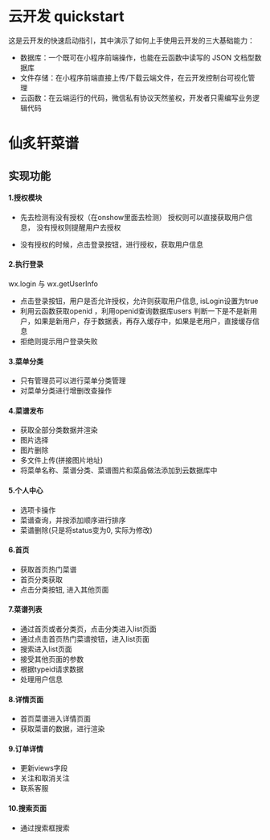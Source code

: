 # 云开发 quickstart

这是云开发的快速启动指引，其中演示了如何上手使用云开发的三大基础能力：

- 数据库：一个既可在小程序前端操作，也能在云函数中读写的 JSON 文档型数据库
- 文件存储：在小程序前端直接上传/下载云端文件，在云开发控制台可视化管理
- 云函数：在云端运行的代码，微信私有协议天然鉴权，开发者只需编写业务逻辑代码

# 仙炙轩菜谱

## 实现功能

#### 1.授权模块

* 先去检测有没有授权（在onshow里面去检测）
  授权则可以直接获取用户信息，
	没有授权则提醒用户去授权

* 没有授权的时候，点击登录按钮，进行授权，获取用户信息

#### 2.执行登录

wx.login 与 wx.getUserInfo

* 点击登录按钮，用户是否允许授权，允许则获取用户信息, isLogin设置为true
* 利用云函数获取openid ，利用openid查询数据库users 判断一下是不是新用户，如果是新用户，存于数据表，再存入缓存中，如果是老用户，直接缓存信息
* 拒绝则提示用户登录失败
#### 3.菜单分类
* 只有管理员可以进行菜单分类管理
* 对菜单分类进行增删改查操作
#### 4.菜谱发布
* 获取全部分类数据并渲染
* 图片选择
* 图片删除
* 多文件上传(拼接图片地址)
* 将菜单名称、菜谱分类、菜谱图片和菜品做法添加到云数据库中
#### 5.个人中心
* 选项卡操作
* 菜谱查询，并按添加顺序进行排序
* 菜谱删除(只是将status变为0, 实际为修改)

#### 6.首页
* 获取首页热门菜谱
* 首页分类获取
* 点击分类按钮, 进入其他页面

#### 7.菜谱列表
* 通过首页或者分类页，点击分类进入list页面
* 通过点击首页热门菜谱按钮，进入list页面
* 搜索进入list页面
* 接受其他页面的参数
* 根据typeid请求数据
* 处理用户信息

#### 8.详情页面
* 首页菜谱进入详情页面
* 获取菜谱的数据，进行渲染
#### 9.订单详情
* 更新views字段
* 关注和取消关注
* 联系客服
#### 10.搜索页面
* 通过搜索框搜索


